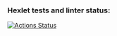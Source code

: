 ### Hexlet tests and linter status:
[![Actions Status](https://github.com/SpaceDenika/layout-designer-project-lvl1/workflows/hexlet-check/badge.svg)](https://github.com/SpaceDenika/layout-designer-project-lvl1/actions)